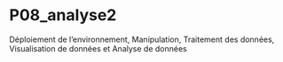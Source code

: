 # P08_analyse2
Déploiement de l’environnement, Manipulation, Traitement des données, Visualisation de données et Analyse de données
